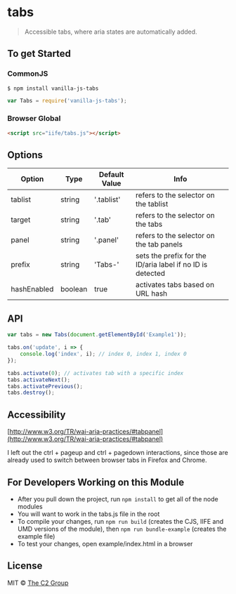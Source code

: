 tabs
====

> Accessible tabs, where aria states are automatically added.


To get Started
--------------

### CommonJS

```
$ npm install vanilla-js-tabs
```

```js
var Tabs = require('vanilla-js-tabs');
```

### Browser Global

```html
<script src="iife/tabs.js"></script>
```


Options
-------

| Option | Type | Default Value | Info |
| ------ | ---- | ------------- | ---- |
| tablist | string | '.tablist' | refers to the selector on the tablist |
| target | string | '.tab' | refers to the selector on the tabs |
| panel | string | '.panel' | refers to the selector on the tab panels |
| prefix | string | 'Tabs-' | sets the prefix for the ID/aria label if no ID is detected |
| hashEnabled | boolean | true | activates tabs based on URL hash |


API
---

```js
var tabs = new Tabs(document.getElementById('Example1'));

tabs.on('update', i => {
    console.log('index', i); // index 0, index 1, index 0
});

tabs.activate(0); // activates tab with a specific index
tabs.activateNext();
tabs.activatePrevious();
tabs.destroy();
```


Accessibility
-------------

[http://www.w3.org/TR/wai-aria-practices/#tabpanel](http://www.w3.org/TR/wai-aria-practices/#tabpanel)

I left out the ctrl + pageup and ctrl + pagedown interactions, since those are already used to switch between browser tabs in Firefox and Chrome.


For Developers Working on this Module
-------------------------------------

* After you pull down the project, run `npm install` to get all of the node modules
* You will want to work in the tabs.js file in the root
* To compile your changes, run `npm run build` (creates the CJS, IIFE and UMD versions of the module), then `npm run bundle-example` (creates the example file)
* To test your changes, open example/index.html in a browser


License
-------

MIT © [The C2 Group](https://c2experience.com)
